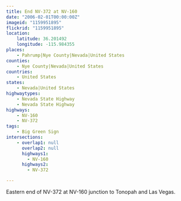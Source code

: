 ```yaml
---
title: End NV-372 at NV-160
date: "2006-02-01T00:00:00Z"
imageid: "1159951895"
flickrid: "1159951895"
location:
    latitude: 36.201492
    longitude: -115.984355
places:
    - Pahrump|Nye County|Nevada|United States
counties:
    - Nye County|Nevada|United States
countries:
    - United States
states:
    - Nevada|United States
highwaytypes:
    - Nevada State Highway
    - Nevada State Highway
highways:
    - NV-160
    - NV-372
tags:
    - Big Green Sign
intersections:
    - overlap1: null
      overlap2: null
      highways1:
        - NV-160
      highways2:
        - NV-372

---
```

Eastern end of NV-372 at NV-160 junction to Tonopah and Las Vegas.